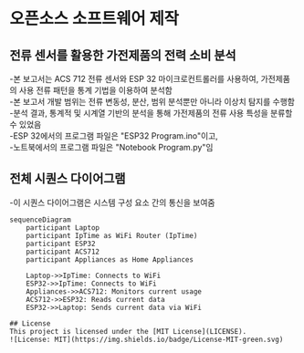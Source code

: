 # 오픈소스 소프트웨어 제작

## 전류 센서를 활용한 가전제품의 전력 소비 분석

-본 보고서는 ACS 712 전류 센서와 ESP 32 마이크로컨트롤러를 사용하여, 가전제품의 사용 전류 패턴을 통계 기법을 이용하여 분석함  
-본 보고서 개발 범위는 전류 변동성, 분산, 범위 분석뿐만 아니라 이상치 탐지를 수행함   
-분석 결과, 통계적 및 시계열 기반의 분석을 통해 가전제품의 전류 사용 특성을 분류할 수 있었음  
-ESP 32에서의 프로그램 파일은 "ESP32 Program.ino"이고,    
-노트북에서의 프로그램 파일은 "Notebook Program.py"임   


 
## 전체 시퀀스 다이어그램
-이 시퀀스 다이어그램은 시스템 구성 요소 간의 통신을 보여줌

```mermaid
sequenceDiagram
    participant Laptop
    participant IpTime as WiFi Router (IpTime)
    participant ESP32
    participant ACS712
    participant Appliances as Home Appliances
    
    Laptop->>IpTime: Connects to WiFi
    ESP32->>IpTime: Connects to WiFi
    Appliances->>ACS712: Monitors current usage
    ACS712->>ESP32: Reads current data
    ESP32->>Laptop: Sends current data via WiFi

## License
This project is licensed under the [MIT License](LICENSE).
![License: MIT](https://img.shields.io/badge/License-MIT-green.svg)
